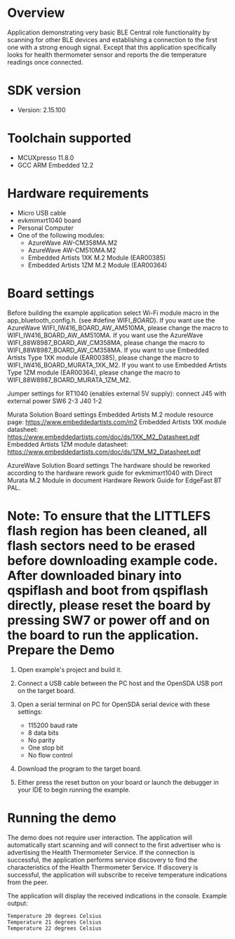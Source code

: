 Overview
========
Application demonstrating very basic BLE Central role functionality by scanning for other BLE devices and establishing a connection to the first one with a strong enough signal.
Except that this application specifically looks for health thermometer sensor and reports the die temperature readings once connected.


SDK version
===========
- Version: 2.15.100

Toolchain supported
===================
- MCUXpresso  11.8.0
- GCC ARM Embedded  12.2

Hardware requirements
=====================
- Micro USB cable
- evkmimxrt1040 board
- Personal Computer
- One of the following modules:
  - AzureWave AW-CM358MA.M2
  - AzureWave AW-CM510MA.M2
  - Embedded Artists 1XK M.2 Module (EAR00385)
  - Embedded Artists 1ZM M.2 Module (EAR00364)


Board settings
==============
Before building the example application select Wi-Fi module macro in the app_bluetooth_config.h. (see #define WIFI_<SoC Name>_BOARD_<Module Name>).
If you want use the AzureWave WIFI_IW416_BOARD_AW_AM510MA, please change the macro to WIFI_IW416_BOARD_AW_AM510MA.
If you want use the AzureWave WIFI_88W8987_BOARD_AW_CM358MA, please change the macro to WIFI_88W8987_BOARD_AW_CM358MA.
If you want to use Embedded Artists Type 1XK module (EAR00385), please change the macro to WIFI_IW416_BOARD_MURATA_1XK_M2.
If you want to use Embedded Artists Type 1ZM module (EAR00364), please change the macro to WIFI_88W8987_BOARD_MURATA_1ZM_M2.


Jumper settings for RT1040 (enables external 5V supply):
connect J45 with external power
SW6 2-3
J40 1-2


Murata Solution Board settings
Embedded Artists M.2 module resource page: https://www.embeddedartists.com/m2
Embedded Artists 1XK module datasheet: https://www.embeddedartists.com/doc/ds/1XK_M2_Datasheet.pdf
Embedded Artists 1ZM module datasheet: https://www.embeddedartists.com/doc/ds/1ZM_M2_Datasheet.pdf


AzureWave Solution Board settings
The hardware should be reworked according to the hardware rework guide for evkmimxrt1040 with Direct Murata M.2 Module in document Hardware Rework Guide for EdgeFast BT PAL.


Note:
To ensure that the LITTLEFS flash region has been cleaned,
all flash sectors need to be erased before downloading example code.
After downloaded binary into qspiflash and boot from qspiflash directly,
please reset the board by pressing SW7 or power off and on the board to run the application.
Prepare the Demo
================

1.  Open example's project and build it.

2.  Connect a USB cable between the PC host and the OpenSDA USB port on the target board.

3.  Open a serial terminal on PC for OpenSDA serial device with these settings:
    - 115200 baud rate
    - 8 data bits
    - No parity
    - One stop bit
    - No flow control

4.  Download the program to the target board.

5.  Either press the reset button on your board or launch the debugger in your IDE to begin running the example.

Running the demo
================
The demo does not require user interaction. The application will automatically start scanning and will connect to the first advertiser who is advertising the Health Thermometer Service. If the connection is successful, the application performs service discovery to find the characteristics of the Health Thermometer Service. If discovery is successful, the application will subscribe to receive temperature indications from the peer.

The application will display the received indications in the console. Example output:

~~~~~~~~~~~~~~~~~~~~~~~~~~~~~~~~~~~
Temperature 20 degrees Celsius
Temperature 21 degrees Celsius
Temperature 22 degrees Celsius
~~~~~~~~~~~~~~~~~~~~~~~~~~~~~~~~~~~
